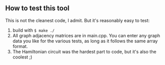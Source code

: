 ## How to test this tool
This is not the cleanest code, I admit. But it's reasonably easy to test:
1. build with `$ make ./`
2. All graph adjacency matrices are in main.cpp. You can enter any graph data you like
   for the various tests, as long as it follows the same array format.
3. The Hamiltonian circuit was the hardest part to code, but it's also the coolest ;)
